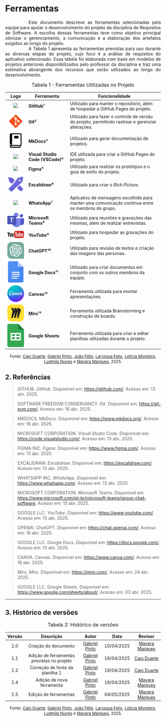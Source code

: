 # Ferramentas

<div style="text-align: justify; text-indent: 2cm;">
Este documento descreve as ferramentas selecionadas pela equipe para apoiar o desenvolvimento do projeto da disciplina de Requisitos de Software. A escolha dessas ferramentas teve como objetivo principal otimizar o gerenciamento, a comunicação e a elaboração dos artefatos exigidos ao longo do projeto.
</div>

<div style="text-align: justify; text-indent: 2cm;">
A Tabela 1 apresenta as ferramentas previstas para uso durante as diversas etapas do projeto, cujo foco é a análise de requisitos do aplicativo selecionado. Essa tabela foi elaborada com base em modelos de projetos anteriores disponibilizados pelo professor da disciplina e traz uma estimativa abrangente dos recursos que serão utilizados ao longo do desenvolvimento.</div>


<font size="3"><p style="text-align: center">Tabela 1 - Ferramentas Utilizadas no Projeto</p></font>

| Logo      | Ferramenta       | Funcionalidade                                                                 |
|-----------|------------------|--------------------------------------------------------------------------------|
| <div align="center"><img src="https://github.githubassets.com/images/modules/logos_page/GitHub-Mark.png" width="100px"> |**GitHub¹**|Utilizado para manter o repositório, além de hospedar a GitHub Pages do projeto.|
| <div align="center"><img src="../../assets/images/logos/logo_git.png" width="100px"> |**Git²**|Utilizado para fazer o controle de versão do projeto, permitindo  rastrear e gerenciar alterações.|
| <div align="center"><img src="../../assets/images/logos/logo_mkdocs.png" width="100px"> |**MkDocs³**|Utilizado para gerar documentação de projetos.|
| <div align="center"><img src="https://upload.wikimedia.org/wikipedia/commons/9/9a/Visual_Studio_Code_1.35_icon.svg" width="80px"> |**Visual Studio Code (VSCode)⁴**| IDE utilizada para criar a GitHub Pages do projeto.|
| <div align="center"><img src="https://upload.wikimedia.org/wikipedia/commons/3/33/Figma-logo.svg" width="50px"> |**Figma⁵**| Utilizado para realizar os protótipos e o guia de estilo do projeto.|
| <div align="center"><img src="../../assets/images/logos/logo_excalidraw.png" width="100px"> |**Excalidraw⁶**|Utilizado para criar o *Rich Picture*.|
| <div align="center"><img src="https://upload.wikimedia.org/wikipedia/commons/6/6b/WhatsApp.svg" width="100px"> |**WhatsApp⁷**|Aplicativo de mensagens escolhido para manter uma comunicação contínua entre os membros do grupo.|
| <div align="center"><img src="../../assets/images/logos/logo_teams.png" width="90px"> |**Microsoft Teams⁸**| Utilizado para reuniões e gravações das mesmas, além de realizar entrevistas.|
| <div align="center"><img src="../../assets/images/logos/logo_youtube.png" width="100px"> |**YouTube⁹**|Utilizado para hospedar as gravações do projeto.|
| <div align="center"><img src="../../assets/images/logos/logo_chatgpt.png" width="100px"> |**ChatGPT¹⁰**|Utilizado para revisão de textos e criação das imagens das personas.|
| <div align="center"><img src="../../assets/images/logos/logo_google_docs.png" width="50px"> |**Google Docs¹¹**|Utilizado para criar documentos em conjunto com os outros membros da equipe.|
| <div align="center"><img src="../../assets/images/logos/logo_canvas.svg" width="100px"> |**Canvas¹²**|Ferramenta utilizada para montar apresentações.|
| <div align="center"><img src="../../assets/images/logos/logo_miro.png" width="100px"> |**Miro¹³**|Ferramenta utilizada Brainstorming e construção de boards.|
| <div align="center"><img src="../../assets/images/logos/logo_google_sheets.png" width="70px"> |**Google Sheets**|Ferramenta utilizada para criar e editar planilhas utilizadas durante o projeto.|


<font size="2"><p style="text-align: center">Fonte: [Caio Duarte](https://github.com/caioduart3), [Gabriel Pinto](https://github.com/GabrielSPinto), [João Félix](https://github.com/joaofmoreiraa), [Larysssa Felix](https://github.com/felixlaryssa), [Letícia Monteiro](https://github.com/LeticiaMonteiroo), [Ludmila Nunes](https://github.com/ludmilaaysha) e [Mayara Marques](https://github.com/maymarquee), 2025.</p></font> 

## 2. Referências

> GITHUB. *GitHub*. Disponível em: <https://github.com/>. Acesso em: 13 abr. 2025.

> SOFTWARE FREEDOM CONSERVANCY. Git. Disponível em: <https://git-scm.com/>. Acesso em: 16 abr. 2025.

> MKDOCS. MkDocs. Disponível em: <https://www.mkdocs.org/>. Acesso em: 16 abr. 2025.

> MICROSOFT CORPORATION. *Visual Studio Code*. Disponível em: <https://code.visualstudio.com/>. Acesso em: 13 abr. 2025.

> FIGMA INC. *Figma*. Disponível em: <https://www.figma.com/>. Acesso em: 13 abr. 2025.

> EXCALIDRAW. *Excalidraw*. Disponível em: <https://excalidraw.com/>. Acesso em: 13 abr. 2025.

> WHATSAPP INC. *WhatsApp*. Disponível em: <https://www.whatsapp.com/>. Acesso em: 13 abr. 2025.

> MICROSOFT CORPORATION. Microsoft Teams. Disponível em: <https://www.microsoft.com/pt-br/microsoft-teams/group-chat-software>. Acesso em: 13 abr. 2025.

> GOOGLE LLC. *YouTube*. Disponível em: <https://www.youtube.com/>. Acesso em: 13 abr. 2025.

> OPENAI. *ChatGPT*. Disponível em: <https://chat.openai.com/>. Acesso em: 16 abr. 2025.

> GOOGLE LLC. Google Docs. Disponível em: <https://docs.google.com/>. Acesso em: 13 abr. 2025.

> CANVA. Canvas. Disponível em: <https://www.canva.com/>. Acesso em: 16 abr. 2025.

> Miro. *Miro*. Disponível em: <https://miro.com/>. Acesso em: 24 abr. 2025.

> GOOGLE LLC. Google Sheets. Disponível em: <https://www.google.com/sheets/about/>. Acesso em: 03 abr. 2025.

---

## 3. Histórico de versões

<font size="3"><p style="text-align: center">Tabela 2: Histórico de versões</p></font>

| Versão |Descrição     |Autor                                       |Data    |Revisor|
|:-:     | :-:          | :-:                                        | :-:        |:-:|
|1.0     |Criação do documento|[Gabriel Pinto](https://github.com/GabrielSPinto)| 10/04/2025 | [Mayara Marques](https://github.com/maymarquee)|
|1.1     |Adição de ferramentas previstas no projeto|[Gabriel Pinto](https://github.com/GabrielSPinto)| 16/04/2025 | [Caio Duarte](https://github.com/caioduart3)|
|1.2     |Correção de fonte da planilha 1|[Gabriel Pinto](https://github.com/GabrielSPinto)| 18/04/2025 | [Caio Duarte](https://github.com/caioduart3)|
|1.4     |Adição de nova ferramenta|[Gabriel Pinto](https://github.com/GabrielSPinto)| 18/04/2025 | [Mayara Marques](https://github.com/maymarquee)|
|1.5     |Edição de ferramentas|[Gabriel Pinto](https://github.com/GabrielSPinto)| 04/05/2025 | [Mayara Marques](https://github.com/maymarquee)|


<font size="2"><p style="text-align: center">Fonte: [Caio Duarte](https://github.com/caioduart3), [Gabriel Pinto](https://github.com/GabrielSPinto), [João Félix](https://github.com/joaofmoreiraa), [Larysssa Felix](https://github.com/felixlaryssa), [Letícia Monteiro](https://github.com/LeticiaMonteiroo), [Ludmila Nunes](https://github.com/ludmilaaysha) e [Mayara Marques](https://github.com/maymarquee), 2025.</p></font> 
